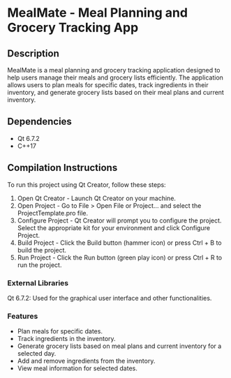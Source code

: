 # MealMate - Meal Planning and Grocery Tracking App

## Description

MealMate is a meal planning and grocery tracking application designed to help users manage their meals and grocery lists efficiently. The application allows users to plan meals for specific dates, track ingredients in their inventory, and generate grocery lists based on their meal plans and current inventory.

## Dependencies

- Qt 6.7.2
- C++17

## Compilation Instructions

To run this project using Qt Creator, follow these steps:

1. Open Qt Creator - Launch Qt Creator on your machine.
2. Open Project - Go to File > Open File or Project... and select the ProjectTemplate.pro file.
3. Configure Project - Qt Creator will prompt you to configure the project. Select the appropriate kit for your environment and click Configure Project.
4. Build Project - Click the Build button (hammer icon) or press Ctrl + B to build the project.
5. Run Project - Click the Run button (green play icon) or press Ctrl + R to run the project.

### External Libraries

Qt 6.7.2: Used for the graphical user interface and other functionalities.

### Features

- Plan meals for specific dates.
- Track ingredients in the inventory.
- Generate grocery lists based on meal plans and current inventory for a selected day.
- Add and remove ingredients from the inventory.
- View meal information for selected dates.
